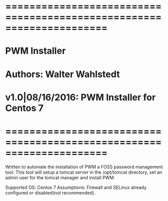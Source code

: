 # =====================================================================
# PWM Installer
# Authors: Walter Wahlstedt
#
# v1.0|08/16/2016:  PWM Installer for Centos 7
#
# =====================================================================

Written to automate the installation of PWM a FOSS password management tool. This tool will setup a tomcat server in the /opt/tomcat directory, set an admin user for the tomcat manager and install PWM.

Supported OS: Centos 7
Assumptions: Firewall and SELinux already configured or disabled(not recommended).